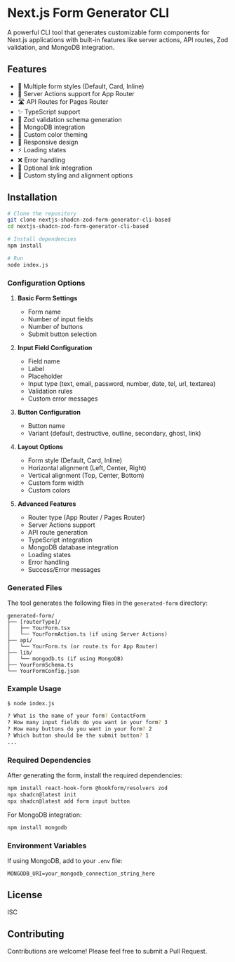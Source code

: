 # Next.js Form Generator CLI

A powerful CLI tool that generates customizable form components for Next.js applications with built-in features like server actions, API routes, Zod validation, and MongoDB integration.

## Features

- 🎨 Multiple form styles (Default, Card, Inline)
- 🔄 Server Actions support for App Router
- 🛣️ API Routes for Pages Router
- ✨ TypeScript support
- 🎯 Zod validation schema generation
- 💾 MongoDB integration
- 🎨 Custom color theming
- 📱 Responsive design
- ⚡ Loading states
- ❌ Error handling
- 🔗 Optional link integration
- 🎨 Custom styling and alignment options

## Installation

```bash
# Clone the repository
git clone nextjs-shadcn-zod-form-generator-cli-based
cd nextjs-shadcn-zod-form-generator-cli-based

# Install dependencies
npm install

# Run
node index.js
```

### Configuration Options

1. **Basic Form Settings**
   - Form name
   - Number of input fields
   - Number of buttons
   - Submit button selection

2. **Input Field Configuration**
   - Field name
   - Label
   - Placeholder
   - Input type (text, email, password, number, date, tel, url, textarea)
   - Validation rules
   - Custom error messages

3. **Button Configuration**
   - Button name
   - Variant (default, destructive, outline, secondary, ghost, link)

4. **Layout Options**
   - Form style (Default, Card, Inline)
   - Horizontal alignment (Left, Center, Right)
   - Vertical alignment (Top, Center, Bottom)
   - Custom form width
   - Custom colors

5. **Advanced Features**
   - Router type (App Router / Pages Router)
   - Server Actions support
   - API route generation
   - TypeScript integration
   - MongoDB database integration
   - Loading states
   - Error handling
   - Success/Error messages

### Generated Files

The tool generates the following files in the `generated-form` directory:

```
generated-form/
├── [routerType]/
│   ├── YourForm.tsx
│   └── YourFormAction.ts (if using Server Actions)
├── api/
│   └── YourForm.ts (or route.ts for App Router)
├── lib/
│   └── mongodb.ts (if using MongoDB)
├── YourFormSchema.ts
└── YourFormConfig.json
```

### Example Usage

```bash
$ node index.js

? What is the name of your form? ContactForm
? How many input fields do you want in your form? 3
? How many buttons do you want in your form? 2
? Which button should be the submit button? 1
...
```

### Required Dependencies

After generating the form, install the required dependencies:

```bash
npm install react-hook-form @hookform/resolvers zod
npx shadcn@latest init
npx shadcn@latest add form input button
```

For MongoDB integration:
```bash
npm install mongodb
```

### Environment Variables

If using MongoDB, add to your `.env` file:
```
MONGODB_URI=your_mongodb_connection_string_here
```

## License

ISC

## Contributing

Contributions are welcome! Please feel free to submit a Pull Request.